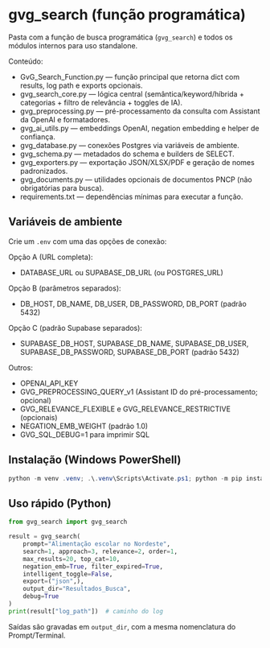 # gvg_search (função programática)

Pasta com a função de busca programática (`gvg_search`) e todos os módulos internos para uso standalone.

Conteúdo:
- GvG_Search_Function.py — função principal que retorna dict com results, log path e exports opcionais.
- gvg_search_core.py — lógica central (semântica/keyword/híbrida + categorias + filtro de relevância + toggles de IA).
- gvg_preprocessing.py — pré-processamento da consulta com Assistant da OpenAI e formatadores.
- gvg_ai_utils.py — embeddings OpenAI, negation embedding e helper de confiança.
- gvg_database.py — conexões Postgres via variáveis de ambiente.
- gvg_schema.py — metadados do schema e builders de SELECT.
- gvg_exporters.py — exportação JSON/XLSX/PDF e geração de nomes padronizados.
- gvg_documents.py — utilidades opcionais de documentos PNCP (não obrigatórias para busca).
- requirements.txt — dependências mínimas para executar a função.

## Variáveis de ambiente
Crie um `.env` com uma das opções de conexão:

Opção A (URL completa):
- DATABASE_URL ou SUPABASE_DB_URL (ou POSTGRES_URL)

Opção B (parâmetros separados):
- DB_HOST, DB_NAME, DB_USER, DB_PASSWORD, DB_PORT (padrão 5432)

Opção C (padrão Supabase separados):
- SUPABASE_DB_HOST, SUPABASE_DB_NAME, SUPABASE_DB_USER, SUPABASE_DB_PASSWORD, SUPABASE_DB_PORT (padrão 5432)

Outros:
- OPENAI_API_KEY
- GVG_PREPROCESSING_QUERY_v1 (Assistant ID do pré-processamento; opcional)
- GVG_RELEVANCE_FLEXIBLE e GVG_RELEVANCE_RESTRICTIVE (opcionais)
- NEGATION_EMB_WEIGHT (padrão 1.0)
- GVG_SQL_DEBUG=1 para imprimir SQL

## Instalação (Windows PowerShell)
```powershell
python -m venv .venv; .\.venv\Scripts\Activate.ps1; python -m pip install --upgrade pip; pip install -r .\search\search_v1\gvg_search\requirements.txt
```

## Uso rápido (Python)
```python
from gvg_search import gvg_search

result = gvg_search(
    prompt="Alimentação escolar no Nordeste",
    search=1, approach=3, relevance=2, order=1,
    max_results=20, top_cat=10,
    negation_emb=True, filter_expired=True,
    intelligent_toggle=False,
    export=("json",),
    output_dir="Resultados_Busca",
    debug=True
)
print(result["log_path"])  # caminho do log
```

Saídas são gravadas em `output_dir`, com a mesma nomenclatura do Prompt/Terminal.
